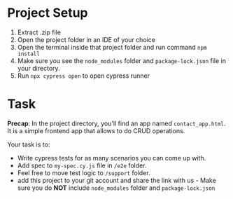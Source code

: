 # Project Setup

1. Extract .zip file
2. Open the project folder in an IDE of your choice
3. Open the terminal inside that project folder and run command `npm install`
4. Make sure you see the `node_modules` folder and `package-lock.json` file in your directory.
5. Run `npx cypress open` to open cypress runner

# Task

**Precap**: In the project directory, you'll find an app named `contact_app.html`. It is a simple frontend app that allows to do CRUD operations.

Your task is to:

* Write cypress tests for as many scenarios you can come up with.
* Add spec to `my-spec.cy.js` file in `/e2e` folder.
* Feel free to move test logic to `/support` folder.
* add this project to your git account and share the link with us - Make sure you do **NOT** include `node_modules` folder and `package-lock.json`

